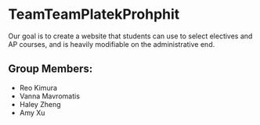 # TeamTeamPlatekProhphit

Our goal is to create a website that students can use to select electives and AP courses, and is heavily modifiable on the administrative end.

## Group Members: 
* Reo Kimura 
* Vanna Mavromatis
* Haley Zheng
* Amy Xu
